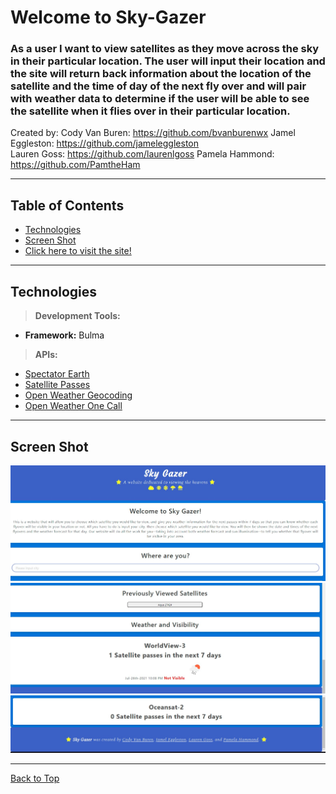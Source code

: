 # Welcome to Sky-Gazer

### As a user I want to view satellites as they move across the sky in their particular location. The user will input their location and the site will return back information about the location of the satellite and the time of day of the next fly over and will pair with weather data to determine if the user will be able to see the satellite when it flies over in their particular location.


Created by:
Cody Van Buren: https://github.com/bvanburenwx 
Jamel Eggleston: https://github.com/jameleggleston            
Lauren Goss: https://github.com/laurenlgoss
Pamela Hammond: https://github.com/PamtheHam



---

## Table of Contents
 * [Technologies](#technologies)
 * [Screen Shot](#screen-shot) 
 * [Click here to visit the site!](https://pamtheham.github.io/Sky-Gazer/)
---

## Technologies 
><b>Development Tools:</b>
 * <b>Framework:</b> Bulma

><b>APIs:</b>
 * [Spectator Earth](https://spectator.earth/)
 * [Satellite Passes](https://satellites.fly.dev/)
 * [Open Weather Geocoding](https://openweathermap.org/api/geocoding-api)
 * [Open Weather One Call](https://openweathermap.org/api/one-call-api)
 

---

## Screen Shot

![Screenshot1](Assets/imgs/Screenshot1.jpg)
![Screenshot2](Assets/imgs/Screenshot2.jpg)
![Screenshot3](Assets/imgs/Screenshot3.jpg)

---

[Back to Top](#welcome-to-sky-gazer)
